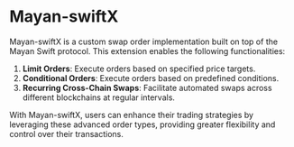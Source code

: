 # Mayan-swiftX

Mayan-swiftX is a custom swap order implementation built on top of the Mayan Swift protocol. This extension enables the following functionalities:

1. **Limit Orders**: Execute orders based on specified price targets.
2. **Conditional Orders**: Execute orders based on predefined conditions.
3. **Recurring Cross-Chain Swaps**: Facilitate automated swaps across different blockchains at regular intervals.

With Mayan-swiftX, users can enhance their trading strategies by leveraging these advanced order types, providing greater flexibility and control over their transactions.
